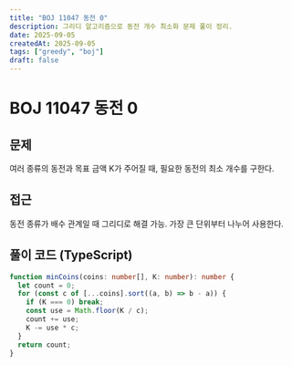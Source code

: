 ```yaml
---
title: "BOJ 11047 동전 0"
description: 그리디 알고리즘으로 동전 개수 최소화 문제 풀이 정리.
date: 2025-09-05
createdAt: 2025-09-05
tags: ["greedy", "boj"]
draft: false
---
```


# BOJ 11047 동전 0

## 문제

여러 종류의 동전과 목표 금액 K가 주어질 때, 필요한 동전의 최소 개수를 구한다.

## 접근

동전 종류가 배수 관계일 때 그리디로 해결 가능. 가장 큰 단위부터 나누어 사용한다.

## 풀이 코드 (TypeScript)

```ts
function minCoins(coins: number[], K: number): number {
  let count = 0;
  for (const c of [...coins].sort((a, b) => b - a)) {
    if (K === 0) break;
    const use = Math.floor(K / c);
    count += use;
    K -= use * c;
  }
  return count;
}
```

